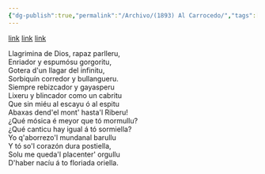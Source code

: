 ```yaml
---
{"dg-publish":true,"permalink":"/Archivo/(1893) Al Carrocedo/","tags":["#Siglo_19","oriental","Angel_García_Pelaez","escrito","Llanes","a1893","poema"]}
---
```


[link](https://asturies.com/cavedaynava/alcarrocedo.txt) [link](https://wikisource.org/wiki/Al_Carrocedo)
[link](https://bibliotecavirtual.asturias.es/i18n/consulta/registro.cmd?id=2946)

Llagrimina de Dios, rapaz parlleru,  
Enriador y espumósu gorgoritu,  
Gotera d'un llagar del infinitu,  
Sorbiquín corredor y bullangueru.  
Siempre rebizcador y gayasperu  
Lixeru y blincador como un cabritu  
Que sin miéu al escayu ó al espitu  
Abaxas dend'el mont' hasta'l Riberu!  
¿Qué mósica é meyor que tó mormullu?  
¿Qué canticu hay igual á tó sormiella?  
Yo q'aborrezo'l mundanal barullu  
Y tó so'l corazón dura postiella,  
Solu me queda'l placenter' orgullu  
D'haber nacíu á to floriada oriella.